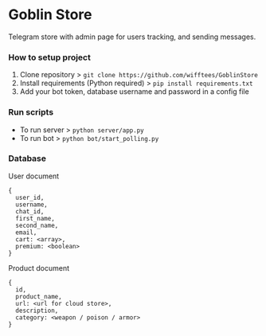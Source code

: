 # Goblin Store
Telegram store with admin page for users tracking, and sending messages.
### How to setup project
1. Clone repository > ```git clone https://github.com/wifftees/GoblinStore ```
2. Install requirements (Python required) > ```pip install requirements.txt```
3. Add your bot token, database username and password in a config file
### Run scripts
- To run server > ``` python server/app.py ```
- To run bot > ``` python bot/start_polling.py ```
### Database
User document
``` 
{
  user_id,
  username,
  chat_id,
  first_name,
  second_name,
  email,
  cart: <array>,
  premium: <boolean>
}
```
Product document
``` 
{
  id,
  product_name,
  url: <url for cloud store>,
  description,
  category: <weapon / poison / armor>
}
```
